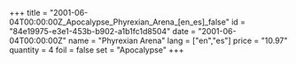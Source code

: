+++
title = "2001-06-04T00:00:00Z_Apocalypse_Phyrexian_Arena_[en_es]_false"
id = "84e19975-e3e1-453b-b902-a1b1fc1d8504"
date = "2001-06-04T00:00:00Z"
name = "Phyrexian Arena"
lang = ["en","es"]
price = "10.97"
quantity = 4
foil = false
set = "Apocalypse"
+++
